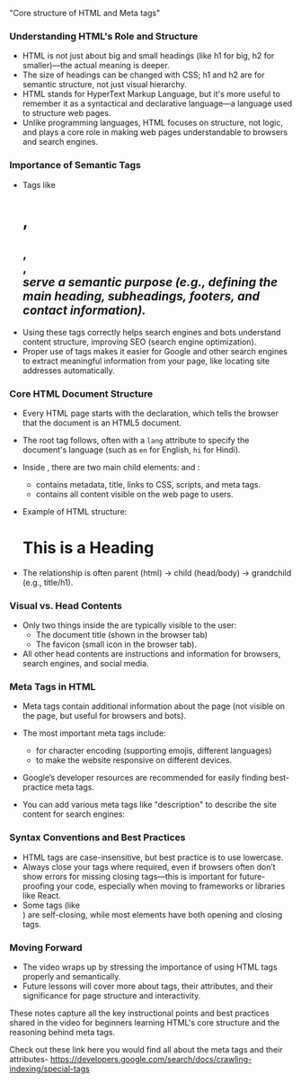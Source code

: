 "Core structure of HTML and Meta tags"

### Understanding HTML's Role and Structure
- HTML is not just about big and small headings (like h1 for big, h2 for smaller)—the actual meaning is deeper.
- The size of headings can be changed with CSS; h1 and h2 are for semantic structure, not just visual hierarchy.
- HTML stands for HyperText Markup Language, but it's more useful to remember it as a syntactical and declarative language—a language used to structure web pages.
- Unlike programming languages, HTML focuses on structure, not logic, and plays a core role in making web pages understandable to browsers and search engines.

### Importance of Semantic Tags
- Tags like <h1>, <h2>, <footer>, <address> serve a semantic purpose (e.g., defining the main heading, subheadings, footers, and contact information).
- Using these tags correctly helps search engines and bots understand content structure, improving SEO (search engine optimization).
- Proper use of tags makes it easier for Google and other search engines to extract meaningful information from your page, like locating site addresses automatically.

### Core HTML Document Structure
- Every HTML page starts with the <!DOCTYPE html> declaration, which tells the browser that the document is an HTML5 document.
- The root tag <html> follows, often with a `lang` attribute to specify the document's language (such as `en` for English, `hi` for Hindi).
- Inside <html>, there are two main child elements: <head> and <body>:
  - <head> contains metadata, title, links to CSS, scripts, and meta tags.
  - <body> contains all content visible on the web page to users.
- Example of HTML structure:

  <!DOCTYPE html>
  <html lang="en">
    <head>
      <title>Page Title</title>
    </head>
    <body>
      <h1>This is a Heading</h1>
    </body>
  </html>

- The relationship is often parent (html) → child (head/body) → grandchild (e.g., title/h1).

### Visual vs. Head Contents
- Only two things inside the <head> are typically visible to the user:
  - The document title (shown in the browser tab)
  - The favicon (small icon in the browser tab).
- All other head contents are instructions and information for browsers, search engines, and social media.

### Meta Tags in HTML
- Meta tags contain additional information about the page (not visible on the page, but useful for browsers and bots).
- The most important meta tags include:
  - <meta charset="UTF-8"> for character encoding (supporting emojis, different languages)
  - <meta name="viewport" content="width=device-width, initial-scale=1.0"> to make the website responsive on different devices.
- Google’s developer resources are recommended for easily finding best-practice meta tags.
- You can add various meta tags like "description" to describe the site content for search engines:

  <meta name="description" content="A sample page demonstrating meta tags">

### Syntax Conventions and Best Practices
- HTML tags are case-insensitive, but best practice is to use lowercase.
- Always close your tags where required, even if browsers often don’t show errors for missing closing tags—this is important for future-proofing your code, especially when moving to frameworks or libraries like React.
- Some tags (like <br>) are self-closing, while most elements have both opening and closing tags.

### Moving Forward
- The video wraps up by stressing the importance of using HTML tags properly and semantically.
- Future lessons will cover more about tags, their attributes, and their significance for page structure and interactivity.

These notes capture all the key instructional points and best practices shared in the video for beginners learning HTML's core structure and the reasoning behind meta tags.

Check out these link here you would find all about the meta tags and their attributes-
https://developers.google.com/search/docs/crawling-indexing/special-tags